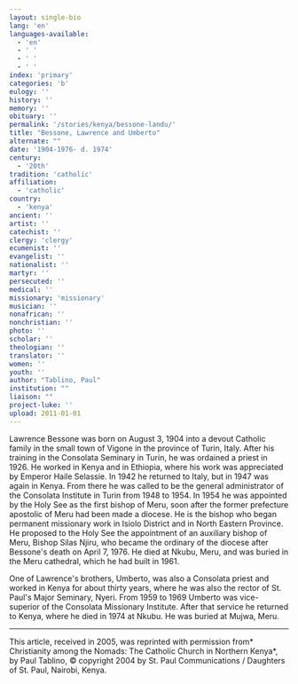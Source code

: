 ```yaml
---
layout: single-bio
lang: 'en'
languages-available:
  - 'en'
  - ' '
  - ' '
  - ' '
index: 'primary'
categories: 'b'
eulogy: ''
history: ''
memory: ''
obituary: ''
permalink: '/stories/kenya/bessone-landu/'
title: "Bessone, Lawrence and Umberto"
alternate: ""
date: '1904-1976- d. 1974'
century:
  - '20th'
tradition: 'catholic'
affiliation:
  - 'catholic'
country:
  - 'kenya'
ancient: ''
artist: ''
catechist: ''
clergy: 'clergy'
ecumenist: ''
evangelist: ''
nationalist: ''
martyr: ''
persecuted: ''
medical: ''
missionary: 'missionary'
musician: ''
nonafrican: ''
nonchristian: ''
photo: ''
scholar: ''
theologian: ''
translator: ''
women: ''
youth: ''
author: "Tablino, Paul"
institution: ""
liaison: ""
project-luke: ''
upload: 2011-01-01
---
```




Lawrence Bessone was born on August 3, 1904 into a devout Catholic family in the small town of Vigone in the province of Turin, Italy. After his training in the Consolata Seminary in Turin, he was ordained a priest in 1926. He worked in Kenya and in Ethiopia, where his work was appreciated by Emperor Haile Selassie. In 1942 he returned to Italy, but in 1947 was again in Kenya. From there he was called to be the general administrator of the Consolata Institute in Turin from 1948 to 1954. In 1954 he was appointed by the Holy See as the first bishop of Meru, soon after the former prefecture apostolic of Meru had been made a diocese. He is the bishop who began permanent missionary work in Isiolo District and in North Eastern Province. He proposed to the Holy See the appointment of an auxiliary bishop of Meru, Bishop Silas Njiru, who became the ordinary of the diocese after Bessone's death on April 7, 1976. He died at Nkubu, Meru, and was buried in the Meru cathedral, which he had built in 1961.

One of Lawrence's brothers, Umberto, was also a Consolata priest and worked in Kenya for about thirty years, where he was also the rector of St. Paul's Major Seminary, Nyeri. From 1959 to 1969 Umberto was vice-superior of the Consolata Missionary Institute. After that service he returned to Kenya, where he died in 1974 at Nkubu. He was buried at Mujwa, Meru.



---

This article, received in 2005, was reprinted with permission from* Christianity among the Nomads: The Catholic Church in Northern Kenya*, by Paul Tablino, © copyright 2004 by St. Paul Communications / Daughters of St. Paul, Nairobi, Kenya.
